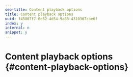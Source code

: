 ```yaml
---
seo-title: Content playback options
title: Content playback options
uuid: f45807f7-6e52-4d54-9a83-4310367cbe6f
index: y
internal: n
snippet: y
---
```


# Content playback options {#content-playback-options}